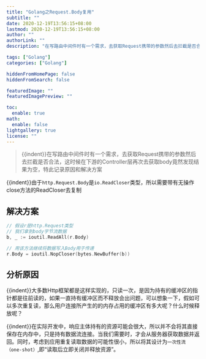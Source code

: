 ```yaml
---
title: "Golang之Request.Body复用"
subtitle: ""
date: 2020-12-19T13:56:15+08:00
lastmod: 2020-12-19T13:56:15+08:00
author: ""
authorLink: ""
description: "在写路由中间件时有一个需求，去获取Request携带的参数然后去拦截是否合法，这时候在下游的Controller层再次去获取body竟然发现结果为空，特此记录原因和解决方案"

tags: ["Golang"]
categories: ["Golang"]

hiddenFromHomePage: false
hiddenFromSearch: false

featuredImage: ""
featuredImagePreview: ""

toc:
  enable: true
math:
  enable: false
lightgallery: true
license: ""
---
```

<!--more-->

> {{indent}}在写路由中间件时有一个需求，去获取Request携带的参数然后去拦截是否合法，这时候在下游的Controller层再次去获取body竟然发现结果为空，特此记录原因和解决方案

{{indent}}由于`http.Request.Body`是`io.ReadCloser`类型，所以需要带有无操作close方法的ReadCloser去复制

## 解决方案

```go
// 假设r是http.Request类型
// 我们拿到body字节流数据
b, _ := ioutil.ReadAll(r.Body)

// 用该方法继续将数据写入Body用于传递
r.Body = ioutil.NopCloser(bytes.NewBuffer(b))
```

## 分析原因

{{indent}}大多数Http框架都是这样实现的，只读一次，是因为持有的缓冲区的指针都是往前读的，如果一直持有缓冲区而不释放会出问题，可以想象一下，假如可以多次重复读，那么用户连接所产生的的内存占用的缓冲区有多大呢？什么时候释放呢？

{{indent}}在实际开发中，响应主体持有的资源可能会很大，所以并不会将其直接保存在内存中，只是持有数据流连接。当我们需要时，才会从服务器获取数据并返回。同时，考虑到应用重复读取数据的可能性很小，所以将其设计为`一次性流（one-shot）`,即“读取后立即关闭并释放资源”。
